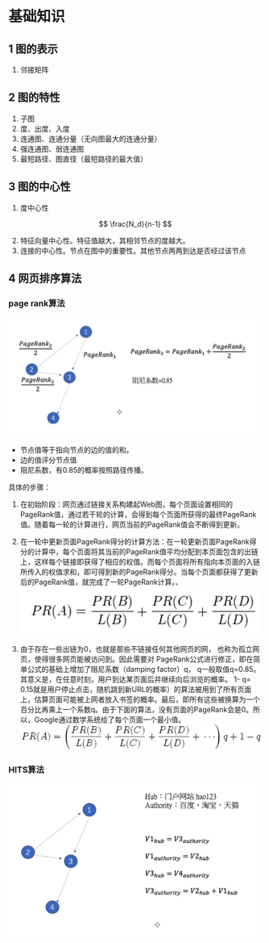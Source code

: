 # 基础知识


## 1 图的表示
1. 邻接矩阵

## 2 图的特性
1. 子图
2. 度、出度、入度
3. 连通图、连通分量（无向图最大的连通分量）
4. 强连通图、弱连通图
5. 最短路径、图直径（最短路径的最大值）

## 3 图的中心性
1. 度中心性

$$
\frac{N_d}{n-1}
$$

2. 特征向量中心性。特征值越大，其相邻节点的度越大。
3. 连接的中心性。节点在图中的重要性。其他节点两两到达是否经过该节点


## 4 网页排序算法

### page rank算法
![](image/2022-01-06-16-30-51.png)

* 节点值等于指向节点的边的值的和。
* 边的值评分节点值
* 阻尼系数，有0.85的概率按照路径传播。

具体的步骤：
1. 在初始阶段：网页通过链接关系构建起Web图，每个页面设置相同的PageRank值，通过若干轮的计算，会得到每个页面所获得的最终PageRank值。随着每一轮的计算进行，网页当前的PageRank值会不断得到更新。

2. 在一轮中更新页面PageRank得分的计算方法：在一轮更新页面PageRank得分的计算中，每个页面将其当前的PageRank值平均分配到本页面包含的出链上，这样每个链接即获得了相应的权值。而每个页面将所有指向本页面的入链所传入的权值求和，即可得到新的PageRank得分。当每个页面都获得了更新后的PageRank值，就完成了一轮PageRank计算。、
![](image/2022-01-06-16-38-04.png)

3.  由于存在一些出链为0，也就是那些不链接任何其他网页的网， 也称为孤立网页，使得很多网页能被访问到。因此需要对 PageRank公式进行修正，即在简单公式的基础上增加了阻尼系数（damping factor）q， q一般取值q=0.85。其意义是，在任意时刻，用户到达某页面后并继续向后浏览的概率。 1- q= 0.15就是用户停止点击，随机跳到新URL的概率）的算法被用到了所有页面上，估算页面可能被上网者放入书签的概率。最后，即所有这些被换算为一个百分比再乘上一个系数q。由于下面的算法，没有页面的PageRank会是0。所以，Google通过数学系统给了每个页面一个最小值。
![](image/2022-01-06-16-37-19.png)



### HITS算法
![](image/2022-01-06-16-40-22.png)